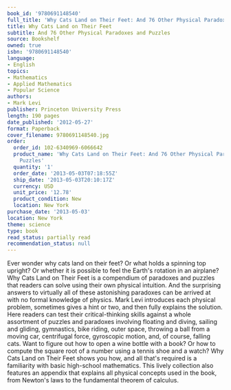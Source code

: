 ```yaml
---
book_id: '9780691148540'
full_title: 'Why Cats Land on Their Feet: And 76 Other Physical Paradoxes and Puzzles'
title: Why Cats Land on Their Feet
subtitle: And 76 Other Physical Paradoxes and Puzzles
source: Bookshelf
owned: true
isbn: '9780691148540'
language:
- English
topics:
- Mathematics
- Applied Mathematics
- Popular Science
authors:
- Mark Levi
publisher: Princeton University Press
length: 190 pages
date_published: '2012-05-27'
format: Paperback
cover_filename: 9780691148540.jpg
order:
  order_id: 102-6340969-6066642
  product_name: 'Why Cats Land on Their Feet: And 76 Other Physical Paradoxes and
    Puzzles'
  quantity: '1'
  order_date: '2013-05-03T07:18:55Z'
  ship_date: '2013-05-03T20:10:17Z'
  currency: USD
  unit_price: '12.78'
  product_condition: New
  location: New York
purchase_date: '2013-05-03'
location: New York
theme: science
type: book
read_status: partially read
recommendation_status: null
---
```

Ever wonder why cats land on their feet? Or what holds a spinning top upright? Or whether it is possible to feel the Earth's rotation in an airplane? Why Cats Land on Their Feet is a compendium of paradoxes and puzzles that readers can solve using their own physical intuition. And the surprising answers to virtually all of these astonishing paradoxes can be arrived at with no formal knowledge of physics.
Mark Levi introduces each physical problem, sometimes gives a hint or two, and then fully explains the solution. Here readers can test their critical-thinking skills against a whole assortment of puzzles and paradoxes involving floating and diving, sailing and gliding, gymnastics, bike riding, outer space, throwing a ball from a moving car, centrifugal force, gyroscopic motion, and, of course, falling cats.
Want to figure out how to open a wine bottle with a book? Or how to compute the square root of a number using a tennis shoe and a watch? Why Cats Land on Their Feet shows you how, and all that's required is a familiarity with basic high-school mathematics. This lively collection also features an appendix that explains all physical concepts used in the book, from Newton's laws to the fundamental theorem of calculus.
